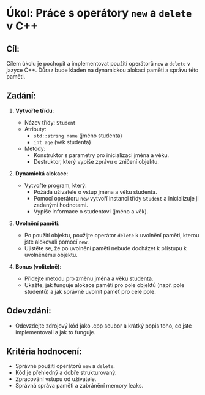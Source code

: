 # Úkol: Práce s operátory `new` a `delete` v C++

## Cíl:
Cílem úkolu je pochopit a implementovat použití operátorů `new` a `delete` v jazyce C++. Důraz bude kladen na dynamickou alokaci paměti a správu této paměti.

## Zadání:
1. **Vytvořte třídu**:
   - Název třídy: `Student`
   - Atributy: 
     - `std::string name` (jméno studenta)
     - `int age` (věk studenta)
   - Metody:
     - Konstruktor s parametry pro inicializaci jména a věku.
     - Destruktor, který vypíše zprávu o zničení objektu.

2. **Dynamická alokace**:
   - Vytvořte program, který:
     - Požádá uživatele o vstup jména a věku studenta.
     - Pomocí operátoru `new` vytvoří instanci třídy `Student` a inicializuje ji zadanými hodnotami.
     - Vypíše informace o studentovi (jméno a věk).
   
3. **Uvolnění paměti**:
   - Po použití objektu, použijte operátor `delete` k uvolnění paměti, kterou jste alokovali pomocí `new`.
   - Ujistěte se, že po uvolnění paměti nebude docházet k přístupu k uvolněnému objektu.

4. **Bonus (volitelně)**:
   - Přidejte metodu pro změnu jména a věku studenta.
   - Ukažte, jak funguje alokace paměti pro pole objektů (např. pole studentů) a jak správně uvolnit paměť pro celé pole.

## Odevzdání:
- Odevzdejte zdrojový kód jako .cpp soubor a krátký popis toho, co jste implementovali a jak to funguje.

## Kritéria hodnocení:
- Správné použití operátorů `new` a `delete`.
- Kód je přehledný a dobře strukturovaný.
- Zpracování vstupu od uživatele.
- Správná správa paměti a zabránění memory leaks.